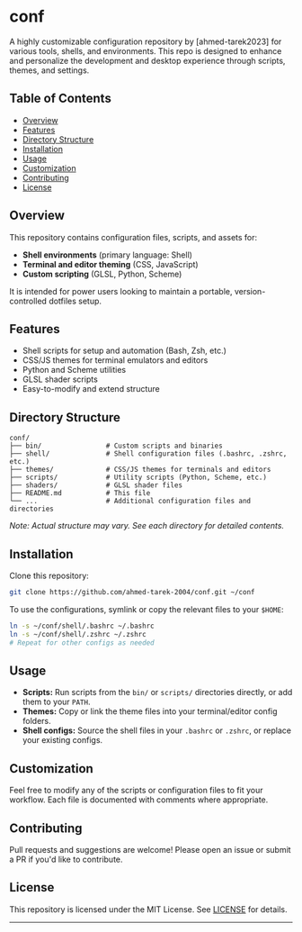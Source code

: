 # conf

A highly customizable configuration repository by [ahmed-tarek2023] for various tools, shells, and environments. This repo is designed to enhance and personalize the development and desktop experience through scripts, themes, and settings.

## Table of Contents

- [Overview](#overview)
- [Features](#features)
- [Directory Structure](#directory-structure)
- [Installation](#installation)
- [Usage](#usage)
- [Customization](#customization)
- [Contributing](#contributing)
- [License](#license)

## Overview

This repository contains configuration files, scripts, and assets for:
- **Shell environments** (primary language: Shell)
- **Terminal and editor theming** (CSS, JavaScript)
- **Custom scripting** (GLSL, Python, Scheme)

It is intended for power users looking to maintain a portable, version-controlled dotfiles setup.

## Features

- Shell scripts for setup and automation (Bash, Zsh, etc.)
- CSS/JS themes for terminal emulators and editors
- Python and Scheme utilities
- GLSL shader scripts
- Easy-to-modify and extend structure

## Directory Structure

```
conf/
├── bin/                # Custom scripts and binaries
├── shell/              # Shell configuration files (.bashrc, .zshrc, etc.)
├── themes/             # CSS/JS themes for terminals and editors
├── scripts/            # Utility scripts (Python, Scheme, etc.)
├── shaders/            # GLSL shader files
├── README.md           # This file
└── ...                 # Additional configuration files and directories
```

_Note: Actual structure may vary. See each directory for detailed contents._

## Installation

Clone this repository:

```bash
git clone https://github.com/ahmed-tarek-2004/conf.git ~/conf
```

To use the configurations, symlink or copy the relevant files to your `$HOME`:

```bash
ln -s ~/conf/shell/.bashrc ~/.bashrc
ln -s ~/conf/shell/.zshrc ~/.zshrc
# Repeat for other configs as needed
```

## Usage

- **Scripts:** Run scripts from the `bin/` or `scripts/` directories directly, or add them to your `PATH`.
- **Themes:** Copy or link the theme files into your terminal/editor config folders.
- **Shell configs:** Source the shell files in your `.bashrc` or `.zshrc`, or replace your existing configs.

## Customization

Feel free to modify any of the scripts or configuration files to fit your workflow. Each file is documented with comments where appropriate.

## Contributing

Pull requests and suggestions are welcome! Please open an issue or submit a PR if you'd like to contribute.

## License

This repository is licensed under the MIT License. See [LICENSE](LICENSE) for details.

---
